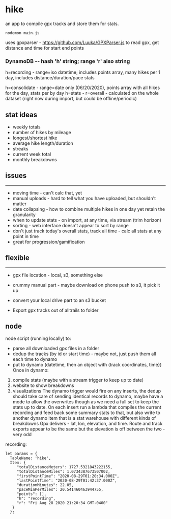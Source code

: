 # hike

an app to compile gpx tracks and store them for stats.

`nodemon main.js`

uses gpxparser - https://github.com/Luuka/GPXParser.js to read gpx, get distance and time for start end points

### DynamoDB -- hash 'h' string; range 'r' also string
  h=recording - range=iso datetime; includes points array, many hikes per 1 day, includes distance/duration/pace stats

  h=consolidate - range=date only (06/20/2020), points array with all hikes for the day, stats per by day
  h=stats - r=overall - calculated on the whole dataset (right now during import, but could be offline/periodic)

## stat ideas
- weekly totals
- number of hikes by mileage
- longest/shortest hike
- average hike length/duration
- streaks
- current week total
- monthly breakdowns


## issues
----------
- moving time - can't calc that, yet
- manual uploads - hard to tell what you have uploaded, but shouldn't matter
- date collapsing - how to combine multiple hikes in one day yet retain the granularity
- when to update stats - on import, at any time, via stream (trim horizon)
- sorting - web interface doesn't appear to sort by range
- don't just track today's overall stats, track all time - calc all stats at any point in time
- great for progression/gamification

## flexible
---
- gpx file location - local, s3, something else

- crummy manual part - maybe download on phone push to s3, it pick it up
- convert your local drive part to an s3 bucket
- Export gpx tracks out of alltrails to folder

## node
node script (running locally) to:
- parse all downloaded gpx files in a folder
- dedup the tracks (by id or start time) - maybe not, just push them all each time to dynamo
- put to dynamo (datetime, then an object with (track coordinates, time})
Once in dynamo:
1. compile stats (maybe with a stream trigger to keep up to date)
2. website to show breakdowns
3. visualizations
The dynamo trigger would fire on any inserts, the dedup should take care of sending identical records to dynamo, maybe have a mode to allow the overwrites though as we need a full set to keep the stats up to date.
On each insert run a lambda that compiles the current recording and feed back some summary stats to that, but also write to another dynamo item that is a stat warehouse with different kinds of breakdowns
Gpx delivers - lat, lon, elevation, and time. Route and track exports appear to be the same but the elevation is off between the two - very odd

recording:
```
let params = {
  TableName: 'hike',
  Item: {
     "totalDistanceMeters": 1727.5321843222155,
     "totalDistanceMiles": 1.0734387673507002,
     "firstPointTime": "2020-08-29T01:20:34.000Z",
     "lastPointTime": "2020-08-29T01:42:37.000Z",
     "durationMinutes": 22.05,
     "paceMinPerMiles": 20.541460463944755,
     "points": [],
     "h": "recording",
     "r": "Fri Aug 28 2020 21:20:34 GMT-0400"
   }
  };
```
